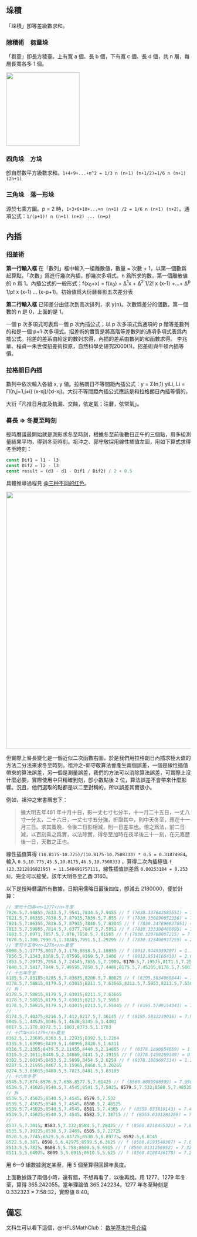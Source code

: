## 垛積

「垛積」卽等差級數求和。

### 隙積術　芻童垛

「芻童」卽長方稜臺。上有寬 a 個、長 b 個，下有寬 c 個、長 d 個，共 n 層，每層長寬各多 1 個。

<img src="https://pic.imgdb.cn/item/6095056cd1a9ae528f444d48.png" width='200'>

### 四角垛　方垛

卽自然數平方級數求和。`1+4+9+...+n^2 = 1/3 n (n+1) (n+1/2)=1/6 n (n+1) (2n+1)`

### 三角垛　落一形垛

源於七乘方圖。p = 2 時，`1+3+6+10+...+n (n+1) /2 = 1/6 n (n+1) (n+2)`。通項公式：`1/(p+1)! n (n+1) (n+2) ... (n+p)`

## 內插

### 招差術

 **第一行輸入框** 在「數列」框中輸入一組離散値，數量 = 次數 + 1，以第一個數爲起算點。「次數」爲進行幾次內插，卽幾次多項式。n 爲所求的數，第一個離散値的 n 爲 1。內插公式的一般形式：f(x<sub>0</sub>+x) = f(x<sub>0</sub>) + Δ<sup>1</sup>x + Δ<sup>2</sup> 1/2! x (x-1) +...+ Δ<sup>p</sup> 1/p! x (x-1) ... (x-p+1)。初始値爲<v>大衍曆</v>晷影五次差分表

 **第二行輸入框** 已知差分<n>由低次到高次排列</n>，求 y(n)。次數爲差分的個數。第一個數的 n 是 0，上面的是 1。

一個 p 次多項式可表爲一個 p 次內插公式；以 p 次多項式爲通項的 p 階等差數列的和是一個 p+1 次多項式。招差術的實質是將高階等差數列的通項多項式表爲內插公式。招差的差系由給定的數列求得，內插的差系由數列的和函數求得。<n> 李兆華、程貞一<v>朱世傑招差術探原</v>，<v>自然科學史研究</v>2000(1)。</n>招差術與牛頓內插等價。

### 拉格朗日內插

數列中依次輸入各組 x, y 値。拉格朗日不等間距內插公式：y = Σ(n,1) yiLi, Li = Π(n,j=1,j≠i) (x-xj)/(xi-xj)。<v>大衍</v>不等間距內插公式應該是和拉格朗日內插等價的。

<v>大衍</v>「凡推日月度及軌漏、交蝕，依定氣；注曆，依常氣」。

### 晷長 ⇒ 冬夏至時刻

<v>授時曆議</v>最開始就是測影求冬至時刻，根據冬至前後數日正午的三個點，用多組測量結果平均，得到冬至時刻。祖沖之、郭守敬採用線性插值<n>左圖</n>，用如下算式求得冬至時刻：

```javascript
const Dif1 = l1 - l3
const Dif2 = l2 - l3
const result = (d3 - d1 - Dif1 / Dif2) / 2 + 0.5
```

具體推導過程見 [@三种不同的红色](https://www.zhihu.com/question/35894763/answer/65018958)。

<img src="https://pic.imgdb.cn/item/60c98a01844ef46bb2de3746.jpg" width='700'>

但實際上晷長變化是一個近似二次函數<n>右圖</n>，於是我們用拉格朗日內插求極大值的方法<n>二分法</n>來求冬至時刻。祖沖之-郭守敬算法會產生兩個誤差，一個是線性插值帶來的算法誤差，另一個是測量誤差，我們的方法可以消除算法誤差，可實際上沒什麼必要，實際使用中只精確到刻，卽小數點後 2 位，算法誤差不會帶來什麼影響。況且，他們選取的點都是以二至對稱的，所以誤差其實很小。

例如，祖沖之<v>宋書曆志下</v>：

> 據大明五年<n>461 年</n>十月十日，影一丈七寸七分半，十一月二十五日，一丈八寸一分太，二十六日，一丈七寸五分強，折取其中，則中天冬至，應在十一月三日。求其蚤晚，令後二日影相減，則一日差率也。倍之爲法，前二日減，以百刻乘之爲實，以法除實，得冬至加時在夜半後三十一刻，在元嘉歴後一日，天數之正也。

線性插值算得 `(10.8175-10.775)/(10.8175-10.7508333) * 0.5 = 0.31874984`。輸入 `0.5,10.775,45.5,10.8175,46.5,10.7508333` ，算得二次內插極值 `f (23.321281682195) = 11.540491757111`，線性插值誤差爲 `0.00253184 = 0.253刻`，完全可以接受。該年<v>大明</v>冬至乙酉 3160。

以下是<v>授時曆議</v>所有數據，日期用儒略日最後四位，卽減去 2180000，便於計算：

```javascript
// 至元十四年<n>1277</n>冬至
7826.5,7.94855,7833.5,7.9541,7834.5,7.9455 // f (7830.337642585551) = 7.9658416636678
7821.5,7.86355,7838.5,7.87935,7839.5,7.855 // f (7830.330890052356) = 7.9730725165537
7821.5,7.86355,7838.5,7.87935,7840.5,7.83045 // f (7830.347896627651) = 7.9681202222409
7813.5,7.59865,7814.5,7.6377,7847.5,7.5851 // f (7830.333308480895) = 7.937381700585
7803.5,7.0971,7857.5,7.076,7858.5,7.01565 // f (7830.320788807215) = 7.8813177398298
7670.5,1.308,7990.5,1.30385,7991.5,1.29205 // f (7830.323408937259) = 2.2459510672011
// 至元十五年<n>1278</n>夏至
8008.5,1.17775,8017.5,1.178,8018.5,1.18055 // f (8012.9449339207) = 1.1727667351933
7856.5,7.1343,8168.5,7.07595,8169.5,7.1406 // f (8012.9514166438) = 2.0639527562544
7853.5,7.29725,7854.5,7.24545,7855.5,7.1909。8170.5,7.19575,8171.5,7.2505,8172.5,7.30335
7848.5,7.5417,7849.5,7.49595,7850.5,7.4486;8175.5,7.45205,8176.5,7.50035,8177.5,7.54495
// 十五年冬至
8185.5,7.83185;8205.5,7.83635,8206.5,7.80825 // f (8195.5834068844) = 7.9689903356554
8178.5,7.58815,8179.5,7.63015;8211.5,7.63665,8212.5,7.5953,8213.5,7.55045
// 拆：
8178.5,7.58815,8179.5,7.63015;8211.5,7.63665
8178.5,7.58815,8179.5,7.63015;8212.5,7.5953
8178.5,7.58815,8179.5,7.63015;8213.5,7.55045 // f (8195.5749154341) = 7.9575399678137
//
8174.5,7.40375;8216.5,7.412,8217.5,7.36145 // f (8195.5832219016) = 7.9283291038122
8045.5,1.44525,8046.5,1.4638;8345.5,1.4481
8017.5,1.178,8372.5,1.1863,8373.5,1.1783
// 十六年<n>1279</n>夏至
8362.5,1.23695,8363.5,1.22935;8392.5,1.2264
8335.5,1.63905;8419.5,1.60995,8420.5,1.6311
8316.5,2.1305;8439.5,2.11955,8440.5,2.14865 // f (8378.1890954669) = 1.2346924902037
8315.5,2.1611;8440.5,2.14865,8441.5,2.19155 // f (8378.1459269389) = 0.82179481617178
8302.5,2.60345;8453.5,2.5899,8454.5,2.6259 // f (8378.1889697314) = 1.2432420970491
8287.5,3.21955;8467.5,3.15965,8468.5,3.20265
8274.5,3.85015;8480.5,3.7823,8481.5,3.83105
// 十六年冬至
8545.5,7.674;8576.5,7.658,8577.5,7.61425 // f (8560.8089908599) = 7.9906410895563
8539.5,7.45025;8540.5,7.4545;8541.5,7.5025。8579.5,7.532;8580.5,7.48525;8581.5,7.4365;8582.5,7.38715
// 拆
8539.5,7.45025;8540.5,7.4545。8579.5,7.532
8539.5,7.45025;8540.5,7.4545。8580.5,7.48525
8539.5,7.45025;8540.5,7.4545。8581.5,7.4365 // f (8559.033810143) = 7.4928497574134
8539.5,7.45025;8540.5,7.4545。8582.5,7.38715 // f (8555.6101281269) = 7.4855805546617
//
8537.5,7.3015。8583.5,7.332;8584.5,7.28425 // f (8560.8218455321) = 7.8617609541097
8535.5,7.19225;8536.5,7.2469。8585.5,7.22725
8528.5,6.7745;8529.5,6.83725;8530.5,6.89775。8592.5,6.8145
8522.5,6.387。8598.5,6.42975;8599.5,6.3625 // f (8560.8193548387) = 7.6801693640029
8513.5,5.7825。8608.5,5.758;8609.5,5.6915 // f (8560.8131256952) = 7.3271360761165
8511.5,5.64925。8609.5,5.6915;8610.5,5.625 // f (8560.8188436178) = 7.2936924676944
```

用 6—9 組數據測定某至，用 5 個至算得回歸年長度。

上面數據錄了兩個小時，還有錯，不想再看了，以後再說。用 1277、1279 年冬至，算得 365.242055。當年理論值 365.242234。1277 年冬至時刻是 0.332323 = 7:58:32，實際値 8:40。

## 備忘

文科生可以看下這個，@HFLSMathClub： [数学基本符号介绍](https://zhuanlan.zhihu.com/p/254963486)